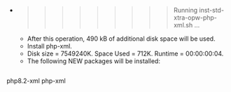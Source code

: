 * >>>>>>>>> Running inst-std-xtra-opw-php-xml.sh ...
  * After this operation, 490 kB of additional disk space will be used.
  * Install php-xml.
  * Disk size = 7549240K. Space Used = 712K. Runtime = 00:00:00:04.
  * The following NEW packages will be installed:
  ```bash
php8.2-xml php-xml
  ```
